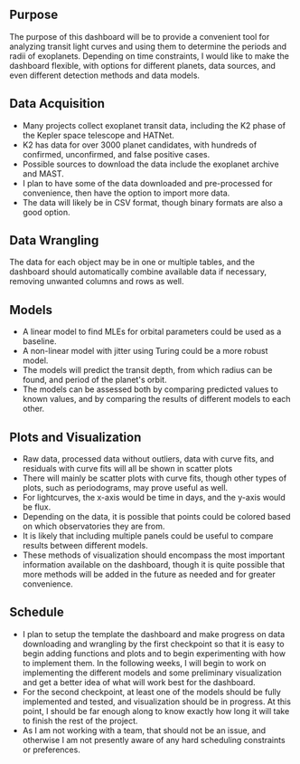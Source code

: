 ## Purpose
The purpose of this dashboard will be to provide a convenient tool for analyzing transit light curves and using them to determine the periods and radii of exoplanets. Depending on time constraints, I would like to make the dashboard flexible, with options for different planets, data sources, and even different detection methods and data models.

## Data Acquisition
- Many projects collect exoplanet transit data, including the K2 phase of the Kepler space telescope and HATNet.
- K2 has data for over 3000 planet candidates, with hundreds of confirmed, unconfirmed, and false positive cases.
- Possible sources to download the data include the exoplanet archive and MAST.
- I plan to have some of the data downloaded and pre-processed for convenience, then have the option to import more data.
- The data will likely be in CSV format, though binary formats are also a good option.

## Data Wrangling
The data for each object may be in one or multiple tables, and the dashboard should automatically combine available data if necessary, removing unwanted columns and rows as well.

## Models
- A linear model to find MLEs for orbital parameters could be used as a baseline.
- A non-linear model with jitter using Turing could be a more robust model.
- The models will predict the transit depth, from which radius can be found, and period of the planet's orbit.
- The models can be assessed both by comparing predicted values to known values, and by comparing the results of different models to each other.

## Plots and Visualization
- Raw data, processed data without outliers, data with curve fits, and residuals with curve fits will all be shown in scatter plots
- There will mainly be scatter plots with curve fits, though other types of plots, such as periodograms, may prove useful as well.
- For lightcurves, the x-axis would be time in days, and the y-axis would be flux.
- Depending on the data, it is possible that points could be colored based on which observatories they are from.
- It is likely that including multiple panels could be useful to compare results between different models.
- These methods of visualization should encompass the most important information available on the dashboard, though it is quite possible that more methods will be added in the future as needed and for greater convenience.

## Schedule
- I plan to setup the template the dashboard and make progress on data downloading and wrangling by the first checkpoint so that it is easy to begin adding functions and plots and to begin experimenting with how to implement them. In the following weeks, I will begin to work on implementing the different models and some preliminary visualization and get a better idea of what will work best for the dashboard.
- For the second checkpoint, at least one of the models should be fully implemented and tested, and visualization should be in progress. At this point, I should be far enough along to know exactly how long it will take to finish the rest of the project.
- As I am not working with a team, that should not be an issue, and otherwise I am not presently aware of any hard scheduling constraints or preferences.
